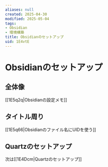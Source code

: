 ```yaml
---
aliases: null
created: 2025-04-30
modified: 2025-05-04
tags:
- Obsidian
- 環境構築
title: Obsidianのセットアップ
uid: 1E4vtE
---
```


# Obsidianのセットアップ

## 全体像

[[1E5q2q|Obsidianの設定メモ]]

## タイトル周り

[[1E5q66|Obsidianのファイル名にUIDを使う]]

## Quartzのセットアップ

次は[[1E4Dcm|Quartzのセットアップ]]